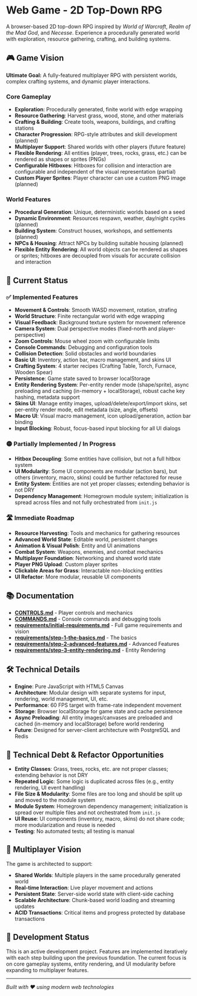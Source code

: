 # Web Game - 2D Top-Down RPG

A browser-based 2D top-down RPG inspired by *World of Warcraft*, *Realm of the Mad God*, and *Necesse*. Experience a procedurally generated world with exploration, resource gathering, crafting, and building systems.

## 🎮 Game Vision

**Ultimate Goal:** A fully-featured multiplayer RPG with persistent worlds, complex crafting systems, and dynamic player interactions.

### Core Gameplay
- **Exploration**: Procedurally generated, finite world with edge wrapping
- **Resource Gathering**: Harvest grass, wood, stone, and other materials
- **Crafting & Building**: Create tools, weapons, buildings, and crafting stations
- **Character Progression**: RPG-style attributes and skill development (planned)
- **Multiplayer Support**: Shared worlds with other players (future feature)
- **Flexible Rendering**: All entities (player, trees, rocks, grass, etc.) can be rendered as shapes or sprites (PNGs)
- **Configurable Hitboxes**: Hitboxes for collision and interaction are configurable and independent of the visual representation (partial)
- **Custom Player Sprites**: Player character can use a custom PNG image (planned)

### World Features
- **Procedural Generation**: Unique, deterministic worlds based on a seed
- **Dynamic Environment**: Resources respawn, weather, day/night cycles (planned)
- **Building System**: Construct houses, workshops, and settlements (planned)
- **NPCs & Housing**: Attract NPCs by building suitable housing (planned)
- **Flexible Entity Rendering**: All world objects can be rendered as shapes or sprites; hitboxes are decoupled from visuals for accurate collision and interaction

## 🚦 Current Status

### ✅ Implemented Features
- **Movement & Controls**: Smooth WASD movement, rotation, strafing
- **World Structure**: Finite rectangular world with edge wrapping
- **Visual Feedback**: Background texture system for movement reference
- **Camera System**: Dual perspective modes (fixed-north and player-perspective)
- **Zoom Controls**: Mouse wheel zoom with configurable limits
- **Console Commands**: Debugging and configuration tools
- **Collision Detection**: Solid obstacles and world boundaries
- **Basic UI**: Inventory, action bar, macro management, and skins UI
- **Crafting System**: 4 starter recipes (Crafting Table, Torch, Furnace, Wooden Spear)
- **Persistence**: Game state saved to browser localStorage
- **Entity Rendering System**: Per-entity render mode (shape/sprite), async preloading and caching (in-memory + localStorage), robust cache key hashing, metadata support
- **Skins UI**: Manage entity images, upload/delete/export/import skins, set per-entity render mode, edit metadata (size, angle, offsets)
- **Macro UI**: Visual macro management, icon upload/generation, action bar binding
- **Input Blocking**: Robust, focus-based input blocking for all UI dialogs

### 🟡 Partially Implemented / In Progress
- **Hitbox Decoupling**: Some entities have collision, but not a full hitbox system
- **UI Modularity**: Some UI components are modular (action bars), but others (inventory, macro, skins) could be further refactored for reuse
- **Entity System**: Entities are not yet proper classes; extending behavior is not DRY
- **Dependency Management**: Homegrown module system; initialization is spread across files and not fully orchestrated from `init.js`

### 🛣️ Immediate Roadmap
- **Resource Harvesting**: Tools and mechanics for gathering resources
- **Advanced World State**: Editable world, persistent changes
- **Animation & Visual Polish**: Entity and UI animations
- **Combat System**: Weapons, enemies, and combat mechanics
- **Multiplayer Foundation**: Networking and shared world state
- **Player PNG Upload**: Custom player sprites
- **Clickable Areas for Grass**: Interactable non-blocking entities
- **UI Refactor**: More modular, reusable UI components

## 📚 Documentation

- **[CONTROLS.md](CONTROLS.md)** - Player controls and mechanics
- **[COMMANDS.md](COMMANDS.md)** - Console commands and debugging tools
- **[requirements/initial-requirements.md](requirements/initial-requirements.md)** - Full game requirements and vision
- **[requirements/step-1-the-basics.md](requirements/step-1-the-basics.md)** - The basics
- **[requirements/step-2-advanced-features.md](requirements/step-2-advanced-features.md)** - Advanced Features
- **[requirements/step-3-entity-rendering.md](requirements/step-3-entity-rendering.md)** - Entity Rendering

## 🛠️ Technical Details

- **Engine**: Pure JavaScript with HTML5 Canvas
- **Architecture**: Modular design with separate systems for input, rendering, world management, UI, etc.
- **Performance**: 60 FPS target with frame-rate independent movement
- **Storage**: Browser localStorage for game state and cache persistence
- **Async Preloading**: All entity images/canvases are preloaded and cached (in-memory and localStorage) before world rendering
- **Future**: Designed for server-client architecture with PostgreSQL and Redis

## 🚧 Technical Debt & Refactor Opportunities

- **Entity Classes**: Grass, trees, rocks, etc. are not proper classes; extending behavior is not DRY
- **Repeated Logic**: Some logic is duplicated across files (e.g., entity rendering, UI event handling)
- **File Size & Modularity**: Some files are too long and should be split up and moved to the module system
- **Module System**: Homegrown dependency management; initialization is spread over multiple files and not orchestrated from `init.js`
- **UI Reuse**: UI components (inventory, macro, skins) do not share code; more modularization and reuse is needed
- **Testing**: No automated tests; all testing is manual

## 🎯 Multiplayer Vision

The game is architected to support:
- **Shared Worlds**: Multiple players in the same procedurally generated world
- **Real-time Interaction**: Live player movement and actions
- **Persistent State**: Server-side world state with client-side caching
- **Scalable Architecture**: Chunk-based world loading and streaming updates
- **ACID Transactions**: Critical items and progress protected by database transactions

## 🚧 Development Status

This is an active development project. Features are implemented iteratively with each step building upon the previous foundation. The current focus is on core gameplay systems, entity rendering, and UI modularity before expanding to multiplayer features.

---

*Built with ❤️ using modern web technologies*
